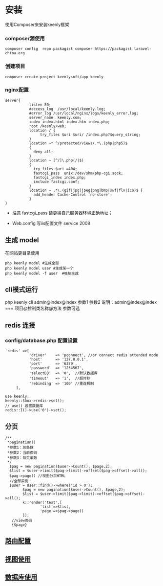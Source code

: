 # 安装
使用Composer来安装keenly框架
### composer源使用
`
composer config  repo.packagist composer https://packagist.laravel-china.org
`
### 创建项目
`
composer create-project keenlysoft/app keenly
`
### nginx配置
```
server{
           listen 80;
           #access_log  /usr/local/keenly.log;
           #error_log /usr/local/nginx/logs/keenly_error.log;
           server_name  keenly.com;
           index index.html index.htm index.php;
           root /keenly/web;
           location / {
                try_files $uri $uri/ /index.php?$query_string;
           }
           location ~* ^/protected/views/.*\.(php|php5)$
           {
             deny all;
           }
           location ~ [^/]\.php(/|$)
           {
             try_files $uri =404;
             fastcgi_pass  unix:/dev/shm/php-cgi.sock;
             fastcgi_index index.php;
             include fastcgi.conf;
           }
           location ~ .*\.(gif|jpg|jpeg|png|bmp|swf|flv|ico)$ {
             add_header Cache-Control 'no-store';
           }
}
```


* 注意 fastcgi_pass 请更换自己服务器环境正确地址；

* Web.config 写iis配置文件 service 2008

## 生成 model
在网站更目录使用
```
php keenly model #生成全部
php keenly model user #生成某一个
php keenly model -f user  #强制生成

```
## cli模式运行
php keenly cli admin@index@index 参数1 参数2
说明：admin@index@index === 项目@控制类名称@方法 参数可选
## redis 连接
### config/database.php 配置设置
```
'redis' =>[
           'driver'    => 'pconnect', //or connect redis attended mode 
           'host'      => '127.0.0.1',
           'port'      => '6379',
           'password'  => '1234567',
           'selectDB'  => '0',  //默认数据库
           'timeout'   => '1',  //超时秒
           'rebinding' => '100' //重连机制
     ],
```

```
use keenly;
keenly::$box->redis->set();
// use() 设置数据库
redis::I()->use('0')->set();
```
## 分页
```
/**
 *pagination()
 *参数1：总条数
 *参数2：当前页码
 *参数3：每页条数
 */
  $pag = new pagination($user->Count(), $page,2);
  $list = $user->limit($pag->limit)->offset($pag->offset)->all();
  $pag->page() //视图分页HTML
  //全部实例：
  $user = User::find()->where('id > 0');
        $pag = new pagination($user->Count(), $page,2);
        $list = $user->limit($pag->limit)->offset($pag->offset)->all();
        k::render('test',[
                'list'=>$list,
                'page'=>$pag->page()  
        ]);
   //view页码
   {$page}
```


## [路由配置](https://github.com/keenlysoft/keenly/blob/master/doc/routes.md "路由配置")
## [视图使用](https://github.com/keenlysoft/keenly/blob/master/VIEW.md "视图使用")
## [数据库使用](https://github.com/keenlysoft/database "数据库使用")
